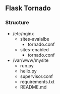 ## Flask Tornado

### Structure
+ /etc/nginx
	- sites-avaialbe
		- tornado.conf
	- sites-enabled
		- tornado.conf
+ /var/www/mysite
	- run.py
	- hello.py
	- supervisor.conf	
	- requirements.txt
	- README.md
	
